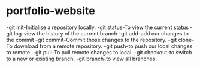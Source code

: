 # portfolio-website
-git init-Initialise a repository locally.
-git status-To view the current status
-git log-view the history of the current branch
-git add-add our changes to the commit
-git commit-Commit those changes to the repository.
-git clone-To download from a remote repository.
-git push-to push our local changes to remote.
-git pull-To pull remote changes to local.
-git checkout-to switch to a new or existing branch.
-git branch-to view all branches.
